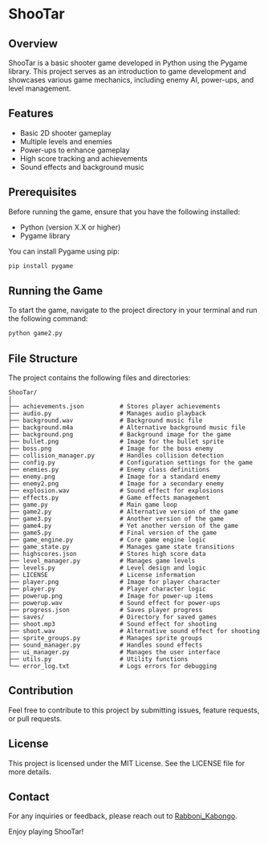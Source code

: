 # ShooTar

## Overview
ShooTar is a basic shooter game developed in Python using the Pygame library. This project serves as an introduction to game development and showcases various game mechanics, including enemy AI, power-ups, and level management.

## Features
- Basic 2D shooter gameplay
- Multiple levels and enemies
- Power-ups to enhance gameplay
- High score tracking and achievements
- Sound effects and background music

## Prerequisites
Before running the game, ensure that you have the following installed:
- Python (version X.X or higher)
- Pygame library

You can install Pygame using pip:

```bash
pip install pygame
```

## Running the Game
To start the game, navigate to the project directory in your terminal and run the following command:

```bash
python game2.py
```

## File Structure
The project contains the following files and directories:

```
ShooTar/
│
├── achievements.json          # Stores player achievements
├── audio.py                   # Manages audio playback
├── background.wav             # Background music file
├── background.m4a             # Alternative background music file
├── background.png             # Background image for the game
├── bullet.png                 # Image for the bullet sprite
├── boss.png                   # Image for the boss enemy
├── collision_manager.py       # Handles collision detection
├── config.py                  # Configuration settings for the game
├── enemies.py                 # Enemy class definitions
├── enemy.png                  # Image for a standard enemy
├── enemy2.png                 # Image for a secondary enemy
├── explosion.wav              # Sound effect for explosions
├── effects.py                 # Game effects management
├── game.py                    # Main game loop
├── game2.py                   # Alternative version of the game
├── game3.py                   # Another version of the game
├── game4.py                   # Yet another version of the game
├── game5.py                   # Final version of the game
├── game_engine.py             # Core game engine logic
├── game_state.py              # Manages game state transitions
├── highscores.json            # Stores high score data
├── level_manager.py           # Manages game levels
├── levels.py                  # Level design and logic
├── LICENSE                    # License information
├── player.png                 # Image for player character
├── player.py                  # Player character logic
├── powerup.png                # Image for power-up items
├── powerup.wav                # Sound effect for power-ups
├── progress.json              # Saves player progress
├── saves/                     # Directory for saved games
├── shoot.mp3                  # Sound effect for shooting
├── shoot.wav                  # Alternative sound effect for shooting
├── sprite_groups.py           # Manages sprite groups
├── sound_manager.py           # Handles sound effects
├── ui_manager.py              # Manages the user interface
├── utils.py                   # Utility functions
└── error_log.txt              # Logs errors for debugging
```

## Contribution
Feel free to contribute to this project by submitting issues, feature requests, or pull requests. 

## License
This project is licensed under the MIT License. See the LICENSE file for more details.

## Contact
For any inquiries or feedback, please reach out to [Rabboni_Kabongo](mailto:kabongorabboni03@gmail.com). 

Enjoy playing ShooTar!
